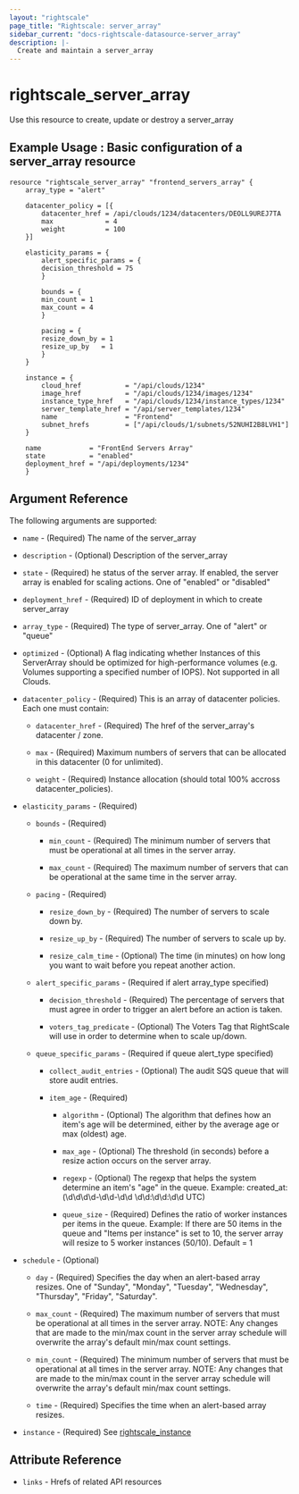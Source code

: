 ```yaml
---
layout: "rightscale"
page_title: "Rightscale: server_array"
sidebar_current: "docs-rightscale-datasource-server_array"
description: |-
  Create and maintain a server_array
---
```


# rightscale_server_array

Use this resource to create, update or destroy a server_array

## Example Usage : Basic configuration of a server_array resource

```hcl
resource "rightscale_server_array" "frontend_servers_array" {
	array_type = "alert"

	datacenter_policy = [{
		datacenter_href = /api/clouds/1234/datacenters/DEOLL9UREJ7TA
		max             = 4
		weight          = 100
	}]

	elasticity_params = {
		alert_specific_params = {
		decision_threshold = 75
		}

		bounds = {
		min_count = 1
		max_count = 4
		}

		pacing = {
		resize_down_by = 1
		resize_up_by   = 1
		}
	}

	instance = {
		cloud_href           = "/api/clouds/1234"
		image_href           = "/api/clouds/1234/images/1234"
		instance_type_href   = "/api/clouds/1234/instance_types/1234"
		server_template_href = "/api/server_templates/1234"
		name                 = "Frontend"
		subnet_hrefs         = ["/api/clouds/1/subnets/52NUHI2B8LVH1"]
	}

	name            = "FrontEnd Servers Array"
	state           = "enabled"
	deployment_href = "/api/deployments/1234"
	}
```

## Argument Reference

The following arguments are supported:

* `name` - (Required) The name of the server_array

* `description` - (Optional) Description of the server_array

* `state` - (Required) he status of the server array. If enabled, the server array is enabled for scaling actions. One of "enabled" or "disabled"

* `deployment_href` - (Required) ID of deployment in which to create server_array

* `array_type` - (Required) The type of server_array. One of "alert" or "queue"

* `optimized` - (Optional) A flag indicating whether Instances of this ServerArray should be optimized for high-performance volumes (e.g. Volumes supporting a specified number of IOPS). Not supported in all Clouds.

* `datacenter_policy` - (Required) This is an array of datacenter policies. Each one must contain:

  * `datacenter_href` - (Required) The href of the server_array's datacenter / zone.

  * `max` - (Required) Maximum numbers of servers that can be allocated in this datacenter (0 for unlimited).

  * `weight` - (Required) Instance allocation (should total 100% accross datacenter_policies).

* `elasticity_params` - (Required) 

  * `bounds` - (Required)

    * `min_count` - (Required) The minimum number of servers that must be operational at all times in the server array.

    * `max_count` - (Required) The maximum number of servers that can be operational at the same time in the server array.

  * `pacing` - (Required)

      * `resize_down_by` - (Required) The number of servers to scale down by.

      * `resize_up_by` - (Required) The number of servers to scale up by.

      * `resize_calm_time` - (Optional) The time (in minutes) on how long you want to wait before you repeat another action.

  * `alert_specific_params` - (Required if alert array_type specified)

    * `decision_threshold` - (Required) The percentage of servers that must agree in order to trigger an alert before an action is taken.

    * `voters_tag_predicate` - (Optional) The Voters Tag that RightScale will use in order to determine when to scale up/down.

  * `queue_specific_params` - (Required if queue alert_type specified)

    * `collect_audit_entries` - (Optional) The audit SQS queue that will store audit entries.

    * `item_age` - (Required)

      * `algorithm` - (Optional) The algorithm that defines how an item's age will be determined, either by the average age or max (oldest) age.

      * `max_age` - (Optional) The threshold (in seconds) before a resize action occurs on the server array.

      * `regexp` - (Optional) The regexp that helps the system determine an item's \"age\" in the queue. Example: created_at: (\\d\\d\\d\\d-\\d\\d-\\d\\d \\d\\d:\\d\\d:\\d\\d UTC)

      * `queue_size` - (Required) Defines the ratio of worker instances per items in the queue. Example: If there are 50 items in the queue and \"Items per instance\" is set to 10, the server array will resize to 5 worker instances (50/10). Default = 1

* `schedule` - (Optional)

  * `day` - (Required) Specifies the day when an alert-based array resizes. One of "Sunday", "Monday", "Tuesday", "Wednesday", "Thursday", "Friday", "Saturday".

  * `max_count` - (Required) The maximum number of servers that must be operational at all times in the server array. NOTE: Any changes that are made to the min/max count in the server array schedule will overwrite the array's default min/max count settings.

  * `min_count` - (Required) The minimum number of servers that must be operational at all times in the server array. NOTE: Any changes that are made to the min/max count in the server array schedule will overwrite the array's default min/max count settings.

  * `time` - (Required) Specifies the time when an alert-based array resizes.

* `instance` - (Required) See [rightscale_instance](https://github.com/rightscale/terraform-provider-rightscale/blob/master/rightscale/website/docs/r/cm_server.markdown)


## Attribute Reference

* `links` - Hrefs of related API resources